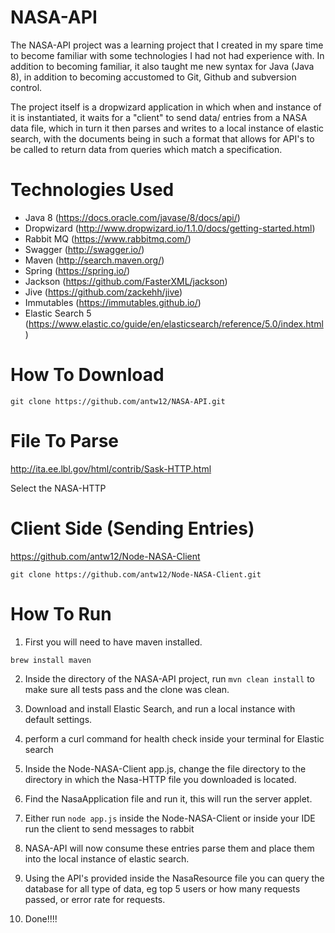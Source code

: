 # NASA-API

The NASA-API project was a learning project that I created in my spare time to become familiar with some technologies I had not had experience with. In addition to becoming familiar, it also taught me new syntax for Java (Java 8), in addition to becoming accustomed to Git, Github and subversion control. 

The project itself is a dropwizard application in which when and instance of it is instantiated, it waits for a "client" to send data/ entries from a NASA data file, which in turn it then parses and writes to a local instance of elastic search, with the documents being in such a format that allows for API's to be called to return data from queries which match a specification. 

# Technologies Used 
  * Java 8 (https://docs.oracle.com/javase/8/docs/api/)
  * Dropwizard (http://www.dropwizard.io/1.1.0/docs/getting-started.html)
  * Rabbit MQ (https://www.rabbitmq.com/)
  * Swagger (http://swagger.io/)
  * Maven (http://search.maven.org/)
  * Spring (https://spring.io/)
  * Jackson (https://github.com/FasterXML/jackson)
  * Jive (https://github.com/zackehh/jive)
  * Immutables (https://immutables.github.io/)
  * Elastic Search 5 (https://www.elastic.co/guide/en/elasticsearch/reference/5.0/index.html)
  
# How To Download

`git clone https://github.com/antw12/NASA-API.git`

# File To Parse 

http://ita.ee.lbl.gov/html/contrib/Sask-HTTP.html

Select the NASA-HTTP

# Client Side (Sending Entries)

https://github.com/antw12/Node-NASA-Client

`git clone https://github.com/antw12/Node-NASA-Client.git`

# How To Run

1. First you will need to have maven installed.

`brew install maven`

2. Inside the directory of the NASA-API project, run `mvn clean install` to make sure all tests pass and the clone was clean.

3. Download and install Elastic Search, and run a local instance with default settings.

4. perform a curl command for health check inside your terminal for Elastic search

5. Inside the Node-NASA-Client app.js, change the file directory to the directory in which the Nasa-HTTP file you downloaded is located.

6. Find the NasaApplication file and run it, this will run the server applet.

7. Either run `node app.js` inside the Node-NASA-Client or inside your IDE run the client to send messages to rabbit

8. NASA-API will now consume these entries parse them and place them into the local instance of elastic search.

9. Using the API's provided inside the NasaResource file you can query the database for all type of data, eg top 5 users or how many requests passed, or error rate for requests.

10. Done!!!! 





